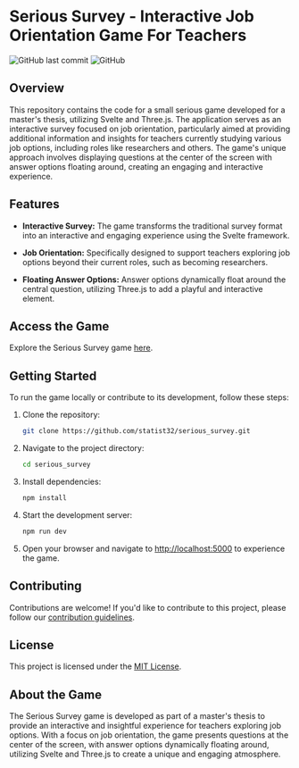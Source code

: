 # Serious Survey - Interactive Job Orientation Game For Teachers

![GitHub last commit](https://img.shields.io/github/last-commit/statist32/serious_survey)
![GitHub](https://img.shields.io/github/license/statist32/serious_survey)

## Overview

This repository contains the code for a small serious game developed for a master's thesis, utilizing Svelte and Three.js. The application serves as an interactive survey focused on job orientation, particularly aimed at providing additional information and insights for teachers currently studying various job options, including roles like researchers and others. The game's unique approach involves displaying questions at the center of the screen with answer options floating around, creating an engaging and interactive experience.

## Features

- **Interactive Survey:** The game transforms the traditional survey format into an interactive and engaging experience using the Svelte framework.

- **Job Orientation:** Specifically designed to support teachers exploring job options beyond their current roles, such as becoming researchers.

- **Floating Answer Options:** Answer options dynamically float around the central question, utilizing Three.js to add a playful and interactive element.

## Access the Game

Explore the Serious Survey game [here](https://statist32.github.io/serious_survey/).

## Getting Started

To run the game locally or contribute to its development, follow these steps:

1. Clone the repository:

    ```bash
    git clone https://github.com/statist32/serious_survey.git
    ```

2. Navigate to the project directory:

    ```bash
    cd serious_survey
    ```

3. Install dependencies:

    ```bash
    npm install
    ```

4. Start the development server:

    ```bash
    npm run dev
    ```

5. Open your browser and navigate to [http://localhost:5000](http://localhost:5000) to experience the game.

## Contributing

Contributions are welcome! If you'd like to contribute to this project, please follow our [contribution guidelines](CONTRIBUTING.md).

## License

This project is licensed under the [MIT License](LICENSE).

## About the Game

The Serious Survey game is developed as part of a master's thesis to provide an interactive and insightful experience for teachers exploring job options. With a focus on job orientation, the game presents questions at the center of the screen, with answer options dynamically floating around, utilizing Svelte and Three.js to create a unique and engaging atmosphere.
